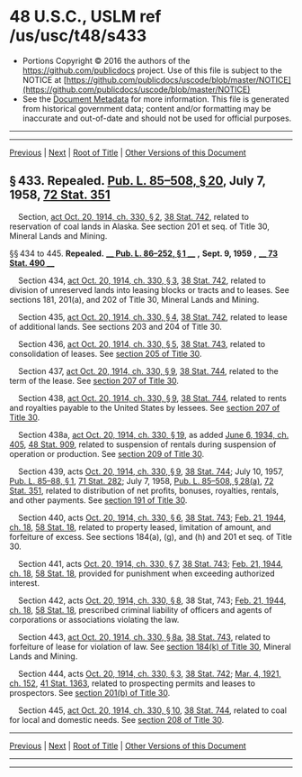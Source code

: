 ---
---

# 48 U.S.C., USLM ref /us/usc/t48/s433

* Portions Copyright © 2016 the authors of the https://github.com/publicdocs project.
  Use of this file is subject to the NOTICE at [https://github.com/publicdocs/uscode/blob/master/NOTICE](https://github.com/publicdocs/uscode/blob/master/NOTICE)
* See the [Document Metadata](././../../../..//README.md) for more information.
  This file is generated from historical government data; content and/or formatting may be inaccurate and out-of-date and should not be used for official purposes.

----------
----------

[Previous](./../../../..//us/usc/t48/ch2/m__us_usc_t48_s432.md) | [Next](./../../../..//us/usc/t48/ch2/m__us_usc_t48_s445a.md) | [Root of Title](./../../../../) | [Other Versions of this Document](https://publicdocs.github.io/go/links?ns=uslm&ref=%2Fus%2Fusc%2Ft48%2Fs433)

## § 433. Repealed. [Pub. L. 85–508, § 20][/us/pl/85/508/s20], July 7, 1958, [72 Stat. 351][/us/stat/72/351]

    Section, [act Oct. 20, 1914, ch. 330, § 2][/us/act/1914-10-20/ch330/s2], [38 Stat. 742][/us/stat/38/742], related to reservation of coal lands in Alaska. See section 201 et seq. of Title 30, Mineral Lands and Mining.

§§ 434 to 445. __Repealed.__  __[__  __Pub. L. 86–252, § 1__  __][/us/pl/86/252/s1]__  __,__  __Sept. 9, 1959__  __,__  __[__  __73 Stat. 490__  __][/us/stat/73/490]__ 

    Section 434, [act Oct. 20, 1914, ch. 330, § 3][/us/act/1914-10-20/ch330/s3], [38 Stat. 742][/us/stat/38/742], related to division of unreserved lands into leasing blocks or tracts and to leases. See sections 181, 201(a), and 202 of Title 30, Mineral Lands and Mining.

    Section 435, [act Oct. 20, 1914, ch. 330, § 4][/us/act/1914-10-20/ch330/s4], [38 Stat. 742][/us/stat/38/742], related to lease of additional lands. See sections 203 and 204 of Title 30.

    Section 436, [act Oct. 20, 1914, ch. 330, § 5][/us/act/1914-10-20/ch330/s5], [38 Stat. 743][/us/stat/38/743], related to consolidation of leases. See [section 205 of Title 30][/us/usc/t30/s205].

    Section 437, [act Oct. 20, 1914, ch. 330, § 9][/us/act/1914-10-20/ch330/s9], [38 Stat. 744][/us/stat/38/744], related to the term of the lease. See [section 207 of Title 30][/us/usc/t30/s207].

    Section 438, [act Oct. 20, 1914, ch. 330, § 9][/us/act/1914-10-20/ch330/s9], [38 Stat. 744][/us/stat/38/744], related to rents and royalties payable to the United States by lessees. See [section 207 of Title 30][/us/usc/t30/s207].

    Section 438a, [act Oct. 20, 1914, ch. 330, § 19][/us/act/1914-10-20/ch330/s19], as added [June 6, 1934, ch. 405][/us/act/1934-06-06/ch405], [48 Stat. 909][/us/stat/48/909], related to suspension of rentals during suspension of operation or production. See [section 209 of Title 30][/us/usc/t30/s209].

    Section 439, acts [Oct. 20, 1914, ch. 330, § 9][/us/act/1914-10-20/ch330/s9], [38 Stat. 744][/us/stat/38/744]; July 10, 1957, [Pub. L. 85–88, § 1][/us/pl/85/88/s1], [71 Stat. 282][/us/stat/71/282]; July 7, 1958, [Pub. L. 85–508, § 28(a)][/us/pl/85/508/s28/a], [72 Stat. 351][/us/stat/72/351], related to distribution of net profits, bonuses, royalties, rentals, and other payments. See [section 191 of Title 30][/us/usc/t30/s191].

    Section 440, acts [Oct. 20, 1914, ch. 330, § 6][/us/act/1914-10-20/ch330/s6], [38 Stat. 743][/us/stat/38/743]; [Feb. 21, 1944, ch. 18][/us/act/1944-02-21/ch18], [58 Stat. 18][/us/stat/58/18], related to property leased, limitation of amount, and forfeiture of excess. See sections 184(a), (g), and (h) and 201 et seq. of Title 30.

    Section 441, acts [Oct. 20, 1914, ch. 330, § 7][/us/act/1914-10-20/ch330/s7], [38 Stat. 743][/us/stat/38/743]; [Feb. 21, 1944, ch. 18][/us/act/1944-02-21/ch18], [58 Stat. 18][/us/stat/58/18], provided for punishment when exceeding authorized interest.

    Section 442, acts [Oct. 20, 1914, ch. 330, § 8][/us/act/1914-10-20/ch330/s8], 38 Stat, 743; [Feb. 21, 1944, ch. 18][/us/act/1944-02-21/ch18], [58 Stat. 18][/us/stat/58/18], prescribed criminal liability of officers and agents of corporations or associations violating the law.

    Section 443, [act Oct. 20, 1914, ch. 330, § 8a][/us/act/1914-10-20/ch330/s8a], [38 Stat. 743][/us/stat/38/743], related to forfeiture of lease for violation of law. See [section 184(k) of Title 30][/us/usc/t30/s184/k], Mineral Lands and Mining.

    Section 444, acts [Oct. 20, 1914, ch. 330, § 3][/us/act/1914-10-20/ch330/s3], [38 Stat. 742][/us/stat/38/742]; [Mar. 4, 1921, ch. 152][/us/act/1921-03-04/ch152], [41 Stat. 1363][/us/stat/41/1363], related to prospecting permits and leases to prospectors. See [section 201(b) of Title 30][/us/usc/t30/s201/b].

    Section 445, [act Oct. 20, 1914, ch. 330, § 10][/us/act/1914-10-20/ch330/s10], [38 Stat. 744][/us/stat/38/744], related to coal for local and domestic needs. See [section 208 of Title 30][/us/usc/t30/s208].

----------

[Previous](./../../../..//us/usc/t48/ch2/m__us_usc_t48_s432.md) | [Next](./../../../..//us/usc/t48/ch2/m__us_usc_t48_s445a.md) | [Root of Title](./../../../../) | [Other Versions of this Document](https://publicdocs.github.io/go/links?ns=uslm&ref=%2Fus%2Fusc%2Ft48%2Fs433)

----------
----------

[/us/pl/85/508/s20]: https://publicdocs.github.io/go/links?ns=uslm&ref=%2Fus%2Fpl%2F85%2F508%2Fs20
[/us/stat/72/351]: https://publicdocs.github.io/go/links?ns=uslm&ref=%2Fus%2Fstat%2F72%2F351
[/us/act/1914-10-20/ch330/s2]: https://publicdocs.github.io/go/links?ns=uslm&ref=%2Fus%2Fact%2F1914-10-20%2Fch330%2Fs2
[/us/stat/38/742]: https://publicdocs.github.io/go/links?ns=uslm&ref=%2Fus%2Fstat%2F38%2F742
[/us/pl/86/252/s1]: https://publicdocs.github.io/go/links?ns=uslm&ref=%2Fus%2Fpl%2F86%2F252%2Fs1
[/us/stat/73/490]: https://publicdocs.github.io/go/links?ns=uslm&ref=%2Fus%2Fstat%2F73%2F490
[/us/act/1914-10-20/ch330/s3]: https://publicdocs.github.io/go/links?ns=uslm&ref=%2Fus%2Fact%2F1914-10-20%2Fch330%2Fs3
[/us/stat/38/742]: https://publicdocs.github.io/go/links?ns=uslm&ref=%2Fus%2Fstat%2F38%2F742
[/us/act/1914-10-20/ch330/s4]: https://publicdocs.github.io/go/links?ns=uslm&ref=%2Fus%2Fact%2F1914-10-20%2Fch330%2Fs4
[/us/stat/38/742]: https://publicdocs.github.io/go/links?ns=uslm&ref=%2Fus%2Fstat%2F38%2F742
[/us/act/1914-10-20/ch330/s5]: https://publicdocs.github.io/go/links?ns=uslm&ref=%2Fus%2Fact%2F1914-10-20%2Fch330%2Fs5
[/us/stat/38/743]: https://publicdocs.github.io/go/links?ns=uslm&ref=%2Fus%2Fstat%2F38%2F743
[/us/usc/t30/s205]: https://publicdocs.github.io/go/links?ns=uslm&ref=%2Fus%2Fusc%2Ft30%2Fs205
[/us/act/1914-10-20/ch330/s9]: https://publicdocs.github.io/go/links?ns=uslm&ref=%2Fus%2Fact%2F1914-10-20%2Fch330%2Fs9
[/us/stat/38/744]: https://publicdocs.github.io/go/links?ns=uslm&ref=%2Fus%2Fstat%2F38%2F744
[/us/usc/t30/s207]: https://publicdocs.github.io/go/links?ns=uslm&ref=%2Fus%2Fusc%2Ft30%2Fs207
[/us/act/1914-10-20/ch330/s9]: https://publicdocs.github.io/go/links?ns=uslm&ref=%2Fus%2Fact%2F1914-10-20%2Fch330%2Fs9
[/us/stat/38/744]: https://publicdocs.github.io/go/links?ns=uslm&ref=%2Fus%2Fstat%2F38%2F744
[/us/usc/t30/s207]: https://publicdocs.github.io/go/links?ns=uslm&ref=%2Fus%2Fusc%2Ft30%2Fs207
[/us/act/1914-10-20/ch330/s19]: https://publicdocs.github.io/go/links?ns=uslm&ref=%2Fus%2Fact%2F1914-10-20%2Fch330%2Fs19
[/us/act/1934-06-06/ch405]: https://publicdocs.github.io/go/links?ns=uslm&ref=%2Fus%2Fact%2F1934-06-06%2Fch405
[/us/stat/48/909]: https://publicdocs.github.io/go/links?ns=uslm&ref=%2Fus%2Fstat%2F48%2F909
[/us/usc/t30/s209]: https://publicdocs.github.io/go/links?ns=uslm&ref=%2Fus%2Fusc%2Ft30%2Fs209
[/us/act/1914-10-20/ch330/s9]: https://publicdocs.github.io/go/links?ns=uslm&ref=%2Fus%2Fact%2F1914-10-20%2Fch330%2Fs9
[/us/stat/38/744]: https://publicdocs.github.io/go/links?ns=uslm&ref=%2Fus%2Fstat%2F38%2F744
[/us/pl/85/88/s1]: https://publicdocs.github.io/go/links?ns=uslm&ref=%2Fus%2Fpl%2F85%2F88%2Fs1
[/us/stat/71/282]: https://publicdocs.github.io/go/links?ns=uslm&ref=%2Fus%2Fstat%2F71%2F282
[/us/pl/85/508/s28/a]: https://publicdocs.github.io/go/links?ns=uslm&ref=%2Fus%2Fpl%2F85%2F508%2Fs28%2Fa
[/us/stat/72/351]: https://publicdocs.github.io/go/links?ns=uslm&ref=%2Fus%2Fstat%2F72%2F351
[/us/usc/t30/s191]: https://publicdocs.github.io/go/links?ns=uslm&ref=%2Fus%2Fusc%2Ft30%2Fs191
[/us/act/1914-10-20/ch330/s6]: https://publicdocs.github.io/go/links?ns=uslm&ref=%2Fus%2Fact%2F1914-10-20%2Fch330%2Fs6
[/us/stat/38/743]: https://publicdocs.github.io/go/links?ns=uslm&ref=%2Fus%2Fstat%2F38%2F743
[/us/act/1944-02-21/ch18]: https://publicdocs.github.io/go/links?ns=uslm&ref=%2Fus%2Fact%2F1944-02-21%2Fch18
[/us/stat/58/18]: https://publicdocs.github.io/go/links?ns=uslm&ref=%2Fus%2Fstat%2F58%2F18
[/us/act/1914-10-20/ch330/s7]: https://publicdocs.github.io/go/links?ns=uslm&ref=%2Fus%2Fact%2F1914-10-20%2Fch330%2Fs7
[/us/stat/38/743]: https://publicdocs.github.io/go/links?ns=uslm&ref=%2Fus%2Fstat%2F38%2F743
[/us/act/1944-02-21/ch18]: https://publicdocs.github.io/go/links?ns=uslm&ref=%2Fus%2Fact%2F1944-02-21%2Fch18
[/us/stat/58/18]: https://publicdocs.github.io/go/links?ns=uslm&ref=%2Fus%2Fstat%2F58%2F18
[/us/act/1914-10-20/ch330/s8]: https://publicdocs.github.io/go/links?ns=uslm&ref=%2Fus%2Fact%2F1914-10-20%2Fch330%2Fs8
[/us/act/1944-02-21/ch18]: https://publicdocs.github.io/go/links?ns=uslm&ref=%2Fus%2Fact%2F1944-02-21%2Fch18
[/us/stat/58/18]: https://publicdocs.github.io/go/links?ns=uslm&ref=%2Fus%2Fstat%2F58%2F18
[/us/act/1914-10-20/ch330/s8a]: https://publicdocs.github.io/go/links?ns=uslm&ref=%2Fus%2Fact%2F1914-10-20%2Fch330%2Fs8a
[/us/stat/38/743]: https://publicdocs.github.io/go/links?ns=uslm&ref=%2Fus%2Fstat%2F38%2F743
[/us/usc/t30/s184/k]: https://publicdocs.github.io/go/links?ns=uslm&ref=%2Fus%2Fusc%2Ft30%2Fs184%2Fk
[/us/act/1914-10-20/ch330/s3]: https://publicdocs.github.io/go/links?ns=uslm&ref=%2Fus%2Fact%2F1914-10-20%2Fch330%2Fs3
[/us/stat/38/742]: https://publicdocs.github.io/go/links?ns=uslm&ref=%2Fus%2Fstat%2F38%2F742
[/us/act/1921-03-04/ch152]: https://publicdocs.github.io/go/links?ns=uslm&ref=%2Fus%2Fact%2F1921-03-04%2Fch152
[/us/stat/41/1363]: https://publicdocs.github.io/go/links?ns=uslm&ref=%2Fus%2Fstat%2F41%2F1363
[/us/usc/t30/s201/b]: https://publicdocs.github.io/go/links?ns=uslm&ref=%2Fus%2Fusc%2Ft30%2Fs201%2Fb
[/us/act/1914-10-20/ch330/s10]: https://publicdocs.github.io/go/links?ns=uslm&ref=%2Fus%2Fact%2F1914-10-20%2Fch330%2Fs10
[/us/stat/38/744]: https://publicdocs.github.io/go/links?ns=uslm&ref=%2Fus%2Fstat%2F38%2F744
[/us/usc/t30/s208]: https://publicdocs.github.io/go/links?ns=uslm&ref=%2Fus%2Fusc%2Ft30%2Fs208


